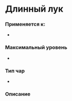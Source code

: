 # Длинный лук

### Применяется к:

*

### Максимальный уровень&#x20;

*

### Тип чар

*

### Описание&#x20;
